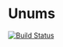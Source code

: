 # Unums

[![Build Status](https://travis-ci.org/tbreloff/Unums.jl.svg?branch=master)](https://travis-ci.org/tbreloff/Unums.jl)
